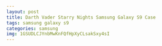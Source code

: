 ```yaml
---
layout: post
title: Darth Vader Starry Nights Samsung Galaxy S9 Case
tags: samsung galaxy s9
categories: samsung
img: 1GSUDLCJYnbMwKnFQfHpXyCLsakSxy4sI
---
```

